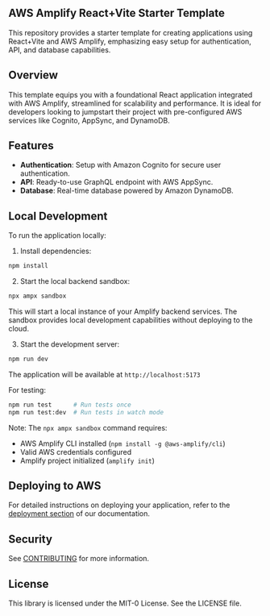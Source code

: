 ## AWS Amplify React+Vite Starter Template

This repository provides a starter template for creating applications using React+Vite and AWS Amplify, emphasizing easy setup for authentication, API, and database capabilities.

## Overview

This template equips you with a foundational React application integrated with AWS Amplify, streamlined for scalability and performance. It is ideal for developers looking to jumpstart their project with pre-configured AWS services like Cognito, AppSync, and DynamoDB.

## Features

- **Authentication**: Setup with Amazon Cognito for secure user authentication.
- **API**: Ready-to-use GraphQL endpoint with AWS AppSync.
- **Database**: Real-time database powered by Amazon DynamoDB.

## Local Development

To run the application locally:

1. Install dependencies:

```bash
npm install
```

2. Start the local backend sandbox:

```bash
npx ampx sandbox
```

This will start a local instance of your Amplify backend services. The sandbox provides local development capabilities without deploying to the cloud.

3. Start the development server:

```bash
npm run dev
```

The application will be available at `http://localhost:5173`

For testing:

```bash
npm run test      # Run tests once
npm run test:dev  # Run tests in watch mode
```

Note: The `npx ampx sandbox` command requires:

- AWS Amplify CLI installed (`npm install -g @aws-amplify/cli`)
- Valid AWS credentials configured
- Amplify project initialized (`amplify init`)

## Deploying to AWS

For detailed instructions on deploying your application, refer to the [deployment section](https://docs.amplify.aws/react/start/quickstart/#deploy-a-fullstack-app-to-aws) of our documentation.

## Security

See [CONTRIBUTING](CONTRIBUTING.md#security-issue-notifications) for more information.

## License

This library is licensed under the MIT-0 License. See the LICENSE file.
